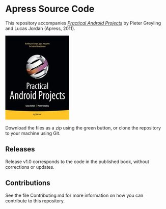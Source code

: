 # Apress Source Code

This repository accompanies [*Practical Android Projects*](http://www.apress.com/9781430232438) by Pieter Greyling and Lucas Jordan (Apress, 2011).

![Cover image](9781430232438.jpg)

Download the files as a zip using the green button, or clone the repository to your machine using Git.

## Releases

Release v1.0 corresponds to the code in the published book, without corrections or updates.

## Contributions

See the file Contributing.md for more information on how you can contribute to this repository.

